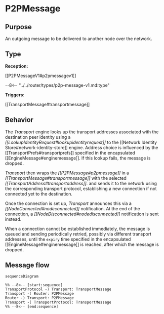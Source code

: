 # P2PMessage

<div id="p2pmessage-transport"></div>

## Purpose

<!-- --8<-- [start:purpose] -->
An outgoing message to be delivered to another node over the network.
<!-- --8<-- [end:purpose] -->

## Type

<!-- --8<-- [start:type] -->
**Reception:**

[[P2PMessageV1#p2pmessagev1]]

--8<-- "../../router/types/p2p-message-v1.md:type"

**Triggers:**

[[TransportMessage#transportmessage]]
<!-- --8<-- [end:type] -->

## Behavior

<!-- --8<-- [start:behavior] -->
The *Transport* engine looks up the transport addresses associated with the destination peer identity
using a *[[LookupIdentityRequest#lookupidentityrequest]]* to the [[Network Identity Store#network-identity-store]] engine.
Address choice is influenced by the [[TransportPrefs#transportprefs]] specified in the encapsulated [[EngineMessage#enginemessage]].
If this lookup fails, the message is dropped.

*Transport* then wraps the *[[P2PMessage#p2pmessage]]* in a *[[TransportMessage#transportmessage]]*
with the selected *[[TransportAddress#transportaddress]]*.
and sends it to the network using the corresponding transport protocol,
establishing a new connection if not connected yet to the destination.

Once the connection is set up, *Transport* announces this via a *[[NodeConnected#nodeconnected]]* notification.
At the end of the connection, a *[[NodeDisconnected#nodedisconnected]]* notification is sent instead.

When a connection cannot be established immediately, the message is queued and sending periodically retried,
possibly via different transport addresses,
until the `expiry` time specified in the encapsulated [[EngineMessage#enginemessage]] is reached,
after which the message is dropped.
<!-- --8<-- [end:behavior] -->

## Message flow

<!-- --8<-- [start:messages] -->
```mermaid
sequenceDiagram

%% --8<-- [start:sequence]
TransportProtocol -) Transport: TransportMessage
Transport -) Router: P2PMessage
Router -) Transport: P2PMessage
Transport -) TransportProtocol: TransportMessage
%% --8<-- [end:sequence]
```
<!-- --8<-- [end:messages] -->

</div>
